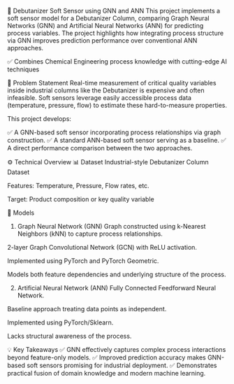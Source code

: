 🚀 Debutanizer Soft Sensor using GNN and ANN
This project implements a soft sensor model for a Debutanizer Column, comparing Graph Neural Networks (GNN) and Artificial Neural Networks (ANN) for predicting process variables. The project highlights how integrating process structure via GNN improves prediction performance over conventional ANN approaches.

✅ Combines Chemical Engineering process knowledge with cutting-edge AI techniques

🎯 Problem Statement
Real-time measurement of critical quality variables inside industrial columns like the Debutanizer is expensive and often infeasible. Soft sensors leverage easily accessible process data (temperature, pressure, flow) to estimate these hard-to-measure properties.

This project develops:

✅ A GNN-based soft sensor incorporating process relationships via graph construction.
✅ A standard ANN-based soft sensor serving as a baseline.
✅ A direct performance comparison between the two approaches.

⚙️ Technical Overview
📊 Dataset
Industrial-style Debutanizer Column Dataset

Features: Temperature, Pressure, Flow rates, etc.

Target: Product composition or key quality variable

🧠 Models
1. Graph Neural Network (GNN)
Graph constructed using k-Nearest Neighbors (kNN) to capture process relationships.

2-layer Graph Convolutional Network (GCN) with ReLU activation.

Implemented using PyTorch and PyTorch Geometric.

Models both feature dependencies and underlying structure of the process.

2. Artificial Neural Network (ANN)
Fully Connected Feedforward Neural Network.

Baseline approach treating data points as independent.

Implemented using PyTorch/Sklearn.

Lacks structural awareness of the process.

💡 Key Takeaways
✅ GNN effectively captures complex process interactions beyond feature-only models.
✅ Improved prediction accuracy makes GNN-based soft sensors promising for industrial deployment.
✅ Demonstrates practical fusion of domain knowledge and modern machine learning.

